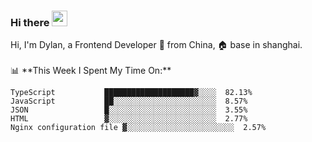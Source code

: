 ### Hi there <img src="https://media.giphy.com/media/hvRJCLFzcasrR4ia7z/giphy.gif" width="25px">

<!-- ![visitors](https://visitor-badge.glitch.me/badge?page_id=dislfyer.dislfyer) --!>

Hi, I'm Dylan, a Frontend Developer 🚀 from China, 🏠 base in shanghai.
<br/>
<br/>

📊 **This Week I Spent My Time On:**


<!--START_SECTION:waka-->

```text
TypeScript           ████████████████████▓░░░░  82.13%
JavaScript           ██░░░░░░░░░░░░░░░░░░░░░░░  8.57%
JSON                 █░░░░░░░░░░░░░░░░░░░░░░░░  3.55%
HTML                 ▓░░░░░░░░░░░░░░░░░░░░░░░░  2.77%
Nginx configuration file ▓░░░░░░░░░░░░░░░░░░░░░░░░  2.57%
```

<!--END_SECTION:waka-->

<!--
**About Me:**
 -->
